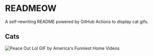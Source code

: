 # READMEOW

A self-rewriting README powered by GitHub Actions to display cat gifs.

## Cats

![Peace Out Lol GIF by America's Funniest Home Videos](https://media4.giphy.com/media/l4KibK3JwaVo0CjDO/200.gif?cid=9acd02dar64lbpucsotiyczxrnzr4ujto9b0b5f612oja8mg&ep=v1_gifs_search&rid=200.gif&ct=g)
